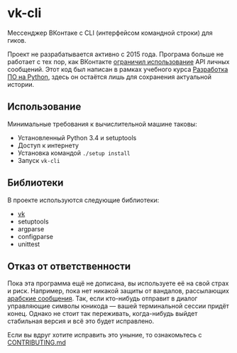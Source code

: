 # vk-cli

Мессенджер ВКонтаке с CLI (интерфейсом командной строки) для гиков.

Проект не разрабатывается активно с 2015 года. Програма больше не работает с тех пор, как ВКонтакте [ограничил использование](https://vk.com/dev/messages_api) API личных сообщений. Этот код был написан в рамках учебного курса [Разработка ПО на Python](https://uneex.ru/LecturesCMC/PythonDevelopment2015), здесь он остаётся лишь для сохранения актуальной истории.

## Использование
Минимальные требования к вычислительной машине таковы:

 * Установленный Python 3.4 и setuptools
 * Доступ к интернету
 * Установка командой `./setup install`
 * Запуск `vk-cli`

## Библиотеки
В проекте используются следующие библиотеки:

 * [vk](https://github.com/dimka665/vk)
 * setuptools
 * argparse
 * configparse
 * unittest

## Отказ от ответственности
Пока эта программа ещё не дописана, вы используете её на свой страх и риск. Например, пока нет никакой защиты от вандалов, рассылающих [арабские сообщения](http://habrahabr.ru/post/259007/). Так, если кто-нибудь отправит в диалог управляющие символы юникода — вашей терминальной сессии придёт конец. Однако не стоит так переживать, когда-нибудь выйдет стабильная версия и всё это будет исправлено.

Если вы вдруг хотите исправить это уныние, то ознакомьтесь с [CONTRIBUTING.md](/CONTRIBUTING.md)

